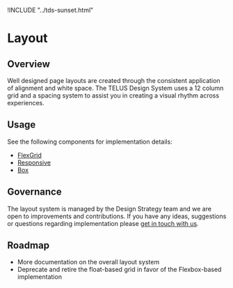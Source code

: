 !INCLUDE "../tds-sunset.html"

# Layout

## Overview

Well designed page layouts are created through the consistent application of alignment and white space. The TELUS Design
System uses a 12 column grid and a spacing system to assist you in creating a visual rhythm across experiences.

## Usage

See the following components for implementation details:

- [FlexGrid](ref://../components/index.html#flexgrid)
- [Responsive](ref://../components/index.html#responsive)
- [Box](ref://../components/index.html#box)

## Governance

The layout system is managed by the Design Strategy team and we are open to improvements and contributions. If you have any ideas, suggestions or questions regarding implementation please [get in touch with us](../contact.md).

## Roadmap

- More documentation on the overall layout system
- Deprecate and retire the float-based grid in favor of the Flexbox-based implementation
